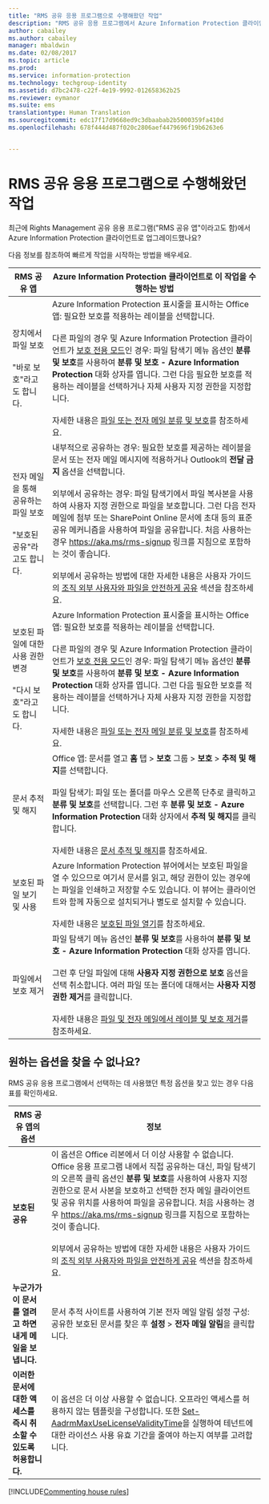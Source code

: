 ```yaml
---
title: "RMS 공유 응용 프로그램으로 수행해왔던 작업"
description: "RMS 공유 응용 프로그램에서 Azure Information Protection 클라이언트로 업그레이드한 사용자를 위한 지침입니다."
author: cabailey
ms.author: cabailey
manager: mbaldwin
ms.date: 02/08/2017
ms.topic: article
ms.prod: 
ms.service: information-protection
ms.technology: techgroup-identity
ms.assetid: d7bc2478-c22f-4e19-9992-012658362b25
ms.reviewer: eymanor
ms.suite: ems
translationtype: Human Translation
ms.sourcegitcommit: edc17f17d9668ed9c3dbaabab2b5000359fa410d
ms.openlocfilehash: 678f444d487f020c2806aef4479696f19b6263e6


---
```


# <a name="tasks-that-you-used-to-do-with-the-rms-sharing-application"></a>RMS 공유 응용 프로그램으로 수행해왔던 작업

최근에 Rights Management 공유 응용 프로그램("RMS 공유 앱"이라고도 함)에서 Azure Information Protection 클라이언트로 업그레이드했나요? 

다음 정보를 참조하여 빠르게 작업을 시작하는 방법을 배우세요.

|RMS 공유 앱|Azure Information Protection 클라이언트로 이 작업을 수행하는 방법
|-----------|--------------------|
|장치에서 파일 보호 <br /><br />"바로 보호"라고도 합니다.|Azure Information Protection 표시줄을 표시하는 Office 앱: 필요한 보호를 적용하는 레이블을 선택합니다.<br /><br />다른 파일의 경우 및 Azure Information Protection 클라이언트가 [보호 전용 모드](client-protection-only-mode.md)인 경우: 파일 탐색기 메뉴 옵션인 **분류 및 보호**를 사용하여 **분류 및 보호 - Azure Information Protection** 대화 상자를 엽니다. 그런 다음 필요한 보호를 적용하는 레이블을 선택하거나 자체 사용자 지정 권한을 지정합니다. <br /><br />자세한 내용은 [파일 또는 전자 메일 분류 및 보호](client-classify-protect.md)를 참조하세요.
|전자 메일을 통해 공유하는 파일 보호 <br /><br />"보호된 공유"라고도 합니다.|내부적으로 공유하는 경우: 필요한 보호를 제공하는 레이블을 문서 또는 전자 메일 메시지에 적용하거나 Outlook의 **전달 금지** 옵션을 선택합니다. <br /><br /> 외부에서 공유하는 경우: 파일 탐색기에서 파일 복사본을 사용하여 사용자 지정 권한으로 파일을 보호합니다. 그런 다음 전자 메일에 첨부 또는 SharePoint Online 문서에 초대 등의 표준 공유 메커니즘을 사용하여 파일을 공유합니다. 처음 사용하는 경우 https://aka.ms/rms-signup 링크를 지침으로 포함하는 것이 좋습니다. <br /><br />외부에서 공유하는 방법에 대한 자세한 내용은 사용자 가이드의 [조직 외부 사용자와 파일을 안전하게 공유](client-classify-protect.md#safely-share-a-file-with-people-outside-your-organization) 섹션을 참조하세요.
|보호된 파일에 대한 사용 권한 변경 <br /><br />"다시 보호"라고도 합니다.|Azure Information Protection 표시줄을 표시하는 Office 앱: 필요한 보호를 적용하는 레이블을 선택합니다.<br /><br />다른 파일의 경우 및 Azure Information Protection 클라이언트가 [보호 전용 모드](client-protection-only-mode.md)인 경우: 파일 탐색기 메뉴 옵션인 **분류 및 보호**를 사용하여 **분류 및 보호 - Azure Information Protection** 대화 상자를 엽니다. 그런 다음 필요한 보호를 적용하는 레이블을 선택하거나 자체 사용자 지정 권한을 지정합니다.<br /><br />자세한 내용은 [파일 또는 전자 메일 분류 및 보호](client-classify-protect.md)를 참조하세요.
|문서 추적 및 해지|Office 앱: 문서를 열고 **홈** 탭 > **보호** 그룹 > **보호** > **추적 및 해지**를 선택합니다.<br /><br />파일 탐색기: 파일 또는 폴더를 마우스 오른쪽 단추로 클릭하고 **분류 및 보호**를 선택합니다. 그런 후 **분류 및 보호 - Azure Information Protection** 대화 상자에서 **추적 및 해지**를 클릭합니다. <br /><br />자세한 내용은 [문서 추적 및 해지](client-track-revoke.md)를 참조하세요.
|보호된 파일 보기 및 사용|Azure Information Protection 뷰어에서는 보호된 파일을 열 수 있으므로 여기서 문서를 읽고, 해당 권한이 있는 경우에는 파일을 인쇄하고 저장할 수도 있습니다. 이 뷰어는 클라이언트와 함께 자동으로 설치되거나 별도로 설치할 수 있습니다.<br /><br />자세한 내용은 [보호된 파일 열기](client-view-use-files.md)를 참조하세요.
|파일에서 보호 제거|파일 탐색기 메뉴 옵션인 **분류 및 보호**를 사용하여 **분류 및 보호 - Azure Information Protection** 대화 상자를 엽니다. <br /><br />그런 후 단일 파일에 대해 **사용자 지정 권한으로 보호** 옵션을 선택 취소합니다. 여러 파일 또는 폴더에 대해서는 **사용자 지정 권한 제거**를 클릭합니다.<br /><br />자세한 내용은 [파일 및 전자 메일에서 레이블 및 보호 제거](client-remove-label-protection.md)를 참조하세요.|

## <a name="cant-find-the-option-youre-looking-for"></a>원하는 옵션을 찾을 수 없나요?

RMS 공유 응용 프로그램에서 선택하는 데 사용했던 특정 옵션을 찾고 있는 경우 다음 표를 확인하세요.

|RMS 공유 앱의 옵션|정보
|-----------|--------------------|
|**보호된 공유**|이 옵션은 Office 리본에서 더 이상 사용할 수 없습니다. Office 응용 프로그램 내에서 직접 공유하는 대신, 파일 탐색기의 오른쪽 클릭 옵션인 **분류 및 보호**를 사용하여 사용자 지정 권한으로 문서 사본을 보호하고 선택한 전자 메일 클라이언트 및 공유 위치를 사용하여 파일을 공유합니다. 처음 사용하는 경우 https://aka.ms/rms-signup 링크를 지침으로 포함하는 것이 좋습니다. <br /><br />외부에서 공유하는 방법에 대한 자세한 내용은 사용자 가이드의 [조직 외부 사용자와 파일을 안전하게 공유](#safely-share-a-file-with-people-outside-your-organization) 섹션을 참조하세요.
|**누군가가 이 문서를 열려고 하면 내게 메일을 보냅니다.**|문서 추적 사이트를 사용하여 기본 전자 메일 알림 설정 구성: 공유한 보호된 문서를 찾은 후 **설정** > **전자 메일 알림**을 클릭합니다.
|**이러한 문서에 대한 액세스를 즉시 취소할 수 있도록 허용합니다.**|이 옵션은 더 이상 사용할 수 없습니다. 오프라인 액세스를 허용하지 않는 템플릿을 구성합니다. 또한 [Set-AadrmMaxUseLicenseValidityTime](/powershell/aadrm/vlatest/set-aadrmmaxuselicensevaliditytime)을 실행하여 테넌트에 대한 라이선스 사용 유효 기간을 줄여야 하는지 여부를 고려합니다.







[!INCLUDE[Commenting house rules](../includes/houserules.md)]  



<!--HONumber=Feb17_HO2-->


